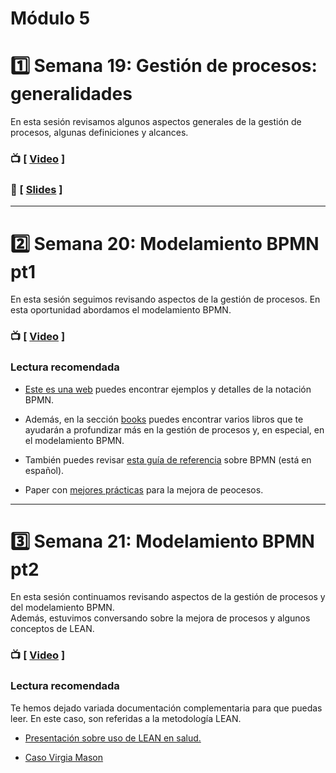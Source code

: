 # Módulo 5

# :one: Semana 19: Gestión de procesos: generalidades

En esta sesión revisamos algunos aspectos generales de la gestión de procesos, algunas definiciones y alcances.

### :tv: [ [Video](https://youtu.be/k2aZCiyUGOY) ]

### :closed_book: [ [Slides](https://github.com/opensaludlab/ciencia_datos/blob/main/modulo5/Sesion1.pdf) ]

------------------------------------------------------------------------

# :two: Semana 20: Modelamiento BPMN pt1

En esta sesión seguimos revisando aspectos de la gestión de procesos. En esta oportunidad abordamos el modelamiento BPMN.

### :tv: [ [Video](https://youtu.be/L3qe8LPuY_A) ]

### Lectura recomendada

-   [Este es una web](https://camunda.com/bpmn/reference/) puedes encontrar ejemplos y detalles de la notación BPMN.

-   Además, en la sección [books](https://github.com/opensaludlab/ciencia_datos/tree/main/modulo5/books) puedes encontrar varios libros que te ayudarán a profundizar más en la gestión de procesos y, en especial, en el modelamiento BPMN.

-   También puedes revisar [esta guía de referencia](https://github.com/opensaludlab/ciencia_datos/blob/main/modulo5/Guia_de_Referencia_y_Modelado_BPMN.pdf) sobre BPMN (está en español).

-   Paper con [mejores prácticas](https://github.com/opensaludlab/ciencia_datos/blob/main/modulo5/Best%20practices%20in%20business%20process%20redesign%20Reijers.pdf) para la mejora de peocesos.

------------------------------------------------------------------------

# :three: Semana 21: Modelamiento BPMN pt2

En esta sesión continuamos revisando aspectos de la gestión de procesos y del modelamiento BPMN.  
Además, estuvimos conversando sobre la mejora de procesos y algunos conceptos de LEAN.

### :tv: [ [Vide](https://youtu.be/YrxRAZIs3As)[o](https://youtu.be/k2aZCiyUGOY) ]

### Lectura recomendada

Te hemos dejado variada documentación complementaria para que puedas leer. En este caso, son referidas a la metodología LEAN.

-   [Presentación sobre uso de LEAN en salud.](https://github.com/opensaludlab/ciencia_datos/blob/main/modulo5/lean.pdf)

-   [Caso Virgia Mason](https://github.com/opensaludlab/ciencia_datos/blob/main/modulo5/Caso%20Centro%20Medico%20Virgina%20Mason.pdf)
